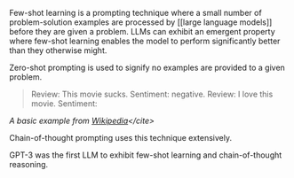 Few-shot learning is a prompting technique where a small number of problem-solution examples are processed by [[large language models]] before they are given a problem.  LLMs can exhibit an emergent property where few-shot learning enables the model to perform significantly better than they otherwise might.  

Zero-shot prompting is used to signify no examples are provided to a given problem.

> Review: This movie sucks. Sentiment: negative. Review: I love this movie. Sentiment:

<cite>A basic example from [Wikipedia](https://en.wikipedia.org/wiki/Few-shot_learning_(natural_language_processing))</cite>

Chain-of-thought prompting uses this technique extensively.

GPT-3 was the first LLM to exhibit few-shot learning and chain-of-thought reasoning.